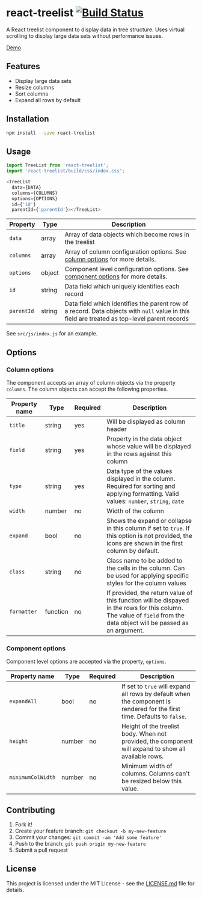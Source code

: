 # react-treelist [![Build Status](https://travis-ci.org/maheshsenni/react-treelist.svg?branch=master)](https://travis-ci.org/maheshsenni/react-treelist)

A React treelist component to display data in tree structure. Uses virtual scrolling to display large data sets without performance issues.

[Demo](https://maheshsenni.github.io/react-treelist/)

## Features

* Display large data sets
* Resize columns
* Sort columns
* Expand all rows by default

## Installation

```sh
npm install --save react-treelist
```

## Usage

```js
import TreeList from 'react-treelist';
import 'react-treelist/build/css/index.css';

<TreeList
  data={DATA}  
  columns={COLUMNS}
  options={OPTIONS}
  id={'id'}
  parentId={'parentId'}></TreeList>
```

|Property|Type|Description|
|--------|----|-----------|
|`data`|array|Array of data objects which become rows in the treelist|
|`columns`|array|Array of column configuration options. See [column options](#column-options) for more details.|
|`options`|object|Component level configuration options. See [component options](#component-options) for more details.|
|`id`|string|Data field which uniquely identifies each record|
|`parentId`|string|Data field which identifies the parent row of a record. Data objects with `null` value in this field are treated as top-level parent records|  

See `src/js/index.js` for an example.

## Options

### Column options

The component accepts an array of column objects via the property `columns`. The column objects can accept the following properties.

|Property name|Type|Required|Description|
|-------------|----|--------|-----------|
|`title`|string|yes|Will be displayed as column header|
|`field`|string|yes|Property in the data object whose value will be displayed in the rows against this column|
|`type`|string|yes|Data type of the values displayed in the column. Required for sorting and applying formatting. Valid values: `number`, `string`, `date`|
|`width`|number|no|Width of the column|
|`expand`|bool|no|Shows the expand or collapse in this column if set to `true`. If this option is not provided, the icons are shown in the first column by default.|
|`class`|string|no|Class name to be added to the cells in the column. Can be used for applying specific styles for the column values|
|`formatter`|function|no|If provided, the return value of this function will be dispayed in the rows for this column. The value of `field` from the data object will be passed as an argument.

### Component options

Component level options are accepted via the property, `options`.

|Property name|Type|Required|Description|
|-------------|----|--------|-----------|
|`expandAll`|bool|no|If set to `true` will expand all rows by default when the component is rendered for the first time. Defaults to `false`.
|`height`|number|no|Height of the treelist body. When not provided, the component will expand to show all available rows.|
|`minimumColWidth`|number|no|Minimum width of columns. Columns can't be resized below this value.

## Contributing

1. Fork it!
2. Create your feature branch: `git checkout -b my-new-feature`
3. Commit your changes: `git commit -am 'Add some feature'`
4. Push to the branch: `git push origin my-new-feature`
5. Submit a pull request

## License

This project is licensed under the MIT License - see the [LICENSE.md](LICENSE.md) file for details.
